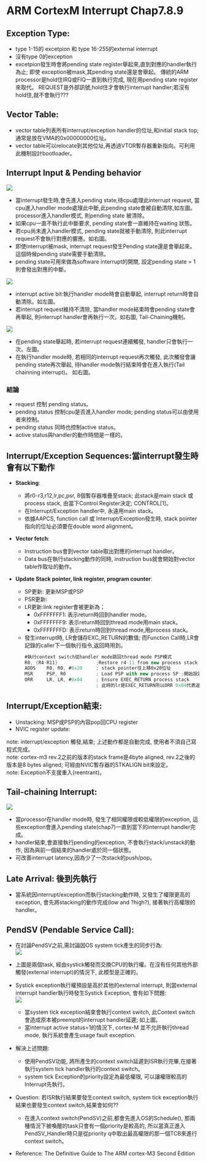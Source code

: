 # ARM CortexM Interrupt Chap7.8.9

## Exception Type:
*  type 1-15的 excetpion 和 type 16-255的external interrupt  
*  沒有type 0的exception  
*  excetpion發生時會將pending state register舉起來,直到對應的handler執行為止; 即使 exception被mask,其pending state還是會舉起。 傳統的ARM processor是hold住IRQ或FIQ一直到執行完成, 現在用pending state register來取代。 REQUEST是外部訊號,hold住才會執行interrupt handler;若沒有hold住,就不會執行???

## Vector Table:  
*  vector table列表所有interrupt/exception handler的位址,和initial stack top; 通常是放在VMA的0x00000000位址。  
*  vector table可以relocate到其他位址,再透過VTOR暫存器重新指向。可利用此機制設計bootloader。  

## Interrupt Input & Pending behavior  
![](https://github.com/sammiiT/Study-Report/blob/master/picture/InterruptPendingBehavior.PNG)  
*  當interrupt發生時,會先進入pending state,待cpu處理此interrupt request, 當cpu進入handller mode處理此中斷,此pending state會被自動清除,如左圖。processor進入handler模式, 則pending state 被清除。  
*  如果cpu一直不執行此中斷要求, pending state會一直維持在waiting 狀態。  
*  若cpu尚未進入handler模式, pending state就被手動清除, 則此interrupt request不會執行對應的響應。如右圖。  
*  即使interrupt被mask, interrupt request發生Pending state還是會舉起來。這個時候pending state需要手動清除。  
*  pending state可用來做為software interrupt的開關, 設定pending state = 1則會發出對應的中斷。  

![](https://github.com/sammiiT/Study-Report/blob/master/picture/InterruptPendingBehavior2.png)  
*  interrupt active bit:執行handler mode時會自動舉起, interrupt return時會自動清除。如左圖。  
*  若interrupt request維持不清除, 當handler mode結束時會pending state會再舉起, 則interrupt handler會再執行一次。如右圖, Tail-Chaining機制。  

![](https://github.com/sammiiT/Study-Report/blob/master/picture/InterruptPendingBehavior3.png)  
*  在pending state舉起時, 若interrupt request連續觸發, handler只會執行一次。左圖。  
*  在執行handler mode時, 若相同的interrupt request再次觸發, 此次觸發會讓pending state再次舉起, 待handler mode執行結束時會在進入執行(Tail chainning interrupt)。 如右圖。

### 結論
*  request 控制 pending status。  
*  pending status 控制cpu是否進入handler mode; pending status可以由使用者來控制。 
*  pending status 同時也控制active status。  
*  active status與handler的動作時間是一樣的。

## Interrupt/Exception Sequences:當interrupt發生時會有以下動作  
* **Stacking**:   
    * 將r0-r3,r12,lr,pc,psr, 8個暫存器堆疊至stack; 此stack是main stack 或 process stack, 由當下Control Register決定; CONTROL[1]。  
    * 在Interrupt/Exception handler中, 永遠用main stack。
    * 依據AAPCS, function call 或 Interrupt/Exception發生時, stack pointer指向的位址必須要在double word alignment。

* **Vector fetch**:  
    * Instruction bus會到vector table取出對應的interrupt handler。  
    * Data bus在執行stacking動作的同時, instruction bus就會開始對vector table作取址的動作。  
 
* **Update Stack pointer, link register, program counter**:  
    * SP更新: 更新MSP或PSP  
    * PSR更新:  
    * LR更新:link register會被更新為；  
        * 0xFFFFFFF1: 表示return時回到handler mode。  
        * 0xFFFFFFF9: 表示return時回到thread mode用main stack。  
        * 0xFFFFFFFD: 表示return時回到thread mode,用process stack。  
    * 發生interrupt時, LR會儲存EXC_RETURN的數值; 而Function Call時,LR會記錄的caller下一個執行指令,返回時用到。  
		```as  
		#執行context switch從handler mode跳回thread mode PSP模式  
		R0, {R4-R11}              ;Restore r4-11 from new process stack  
		ADDS    R0, R0, #0x20     ; stack pointer往上移0x20位址  
		MSR     PSP, R0           ; Load PSP with new process SP ;開始設定新process的stack pointer指向  
		ORR     LR, LR, #0x04     ; Ensure EXEC_RETURN process stack  
		                          ; 此時的lr是EXEC_RETURN所以ORR 0x04代表返回PSP(process stack pointer)
		```
## Interrupt/Exception結束:
* Unstacking: MSP或PSP的內容pop回CPU register  
* NVIC register update:  
    
note: interrupt/exception 觸發,結束; 上述動作都是自動完成, 使用者不須自己寫程式完成。  
note: cortex-m3 rev.2之前的版本的stack frame是4byte aligned, rev.2之後的版本是8 bytes aligned; 可經由NVIC暫存器的STKALIGN bit來設定。  
note: Exception不支援重入(reentrant)。  

## Tail-chaining Interrupt:  
![](https://github.com/sammiiT/Study-Report/blob/master/picture/Tail-Chaining.PNG)
* 當processor在handler mode時, 發生了相同權限或較低權限的exception, 這些exception會進入pending state(chap7)一直到當下的interrupt handler完成。   
* handler結束,會直接執行pending的exception, 不會執行stack/unstack的動作, 因為與前一個結束的handler處於同一個狀態。
* 可改善interrupt latency,因為少了一次stack的push/pop。

## Late Arrival: 後到先執行  
*  當系統因interrupt/exception而執行stacking動作時, 又發生了權限更高的exception, 會先將stacking的動作完成(low and ?high?), 接著執行高權限的handler。  

## PendSV (Pendable Service Call):  
*	在討論PendSV之前,需討論因OS system tick產生的同步行為:  
![](https://github.com/sammiiT/Study-Report/blob/master/picture/SystickContextSwitch.PNG)   
*	上圖是兩個task, 經由systick觸發而交換CPU的執行權。在沒有任何其他外部觸發(external interrupt)的情況下, 此模型是正確的。  
*	Systick exception執行權預設是高於其他的external interrupt, 則當external interrupt handler執行時發生Systick Exception, 會有如下問題:  
![](https://github.com/sammiiT/Study-Report/blob/master/picture/ProblemContextSwIRQ.PNG)
	*	當system tick exception結束會執行context switch, 此Context switch會造成原本被preempt的interrupt handler延遲; 如上圖。  
	*	當interrupt active status=1的情況下, cortex-M 並不允許執行thread mode, 執行系統會產生usage fault exception.  

*	解決上述問題:  
	*	使用PendSV功能, 將所產生的context switch延遲到ISR執行完畢,在接著執行system tick handler執行的context switch。  
	*	system tick Exception的priority設定為最低權限, 可以讓權限較高的Interrupt先執行。 
	
*	Question: 若ISR執行結果要發生context switch, system tick exception執行結果也要發生context switch,結果會如何??  
	*	在進入context switch(PendSV)之前,都會先進入OS的Schedule(), 那兩種情況下被喚醒的task只會有一個priority是較高的, 所以當真正進入PendSV_Handler時只是從priority q中取出最高權限的那一個TCB來進行context switch。

* Reference: The Definitive Guide to The ARM cortex-M3 Second Edition
